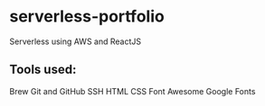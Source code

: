 # serverless-portfolio
Serverless using AWS and ReactJS


## Tools used:

Brew
Git and GitHub
SSH
HTML
CSS
Font Awesome
Google Fonts
